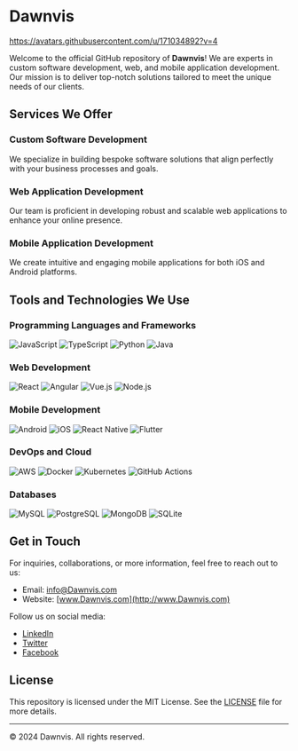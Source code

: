 # Dawnvis

https://avatars.githubusercontent.com/u/171034892?v=4

Welcome to the official GitHub repository of **Dawnvis**! We are experts in custom software development, web, and mobile application development. Our mission is to deliver top-notch solutions tailored to meet the unique needs of our clients.

## Services We Offer

### Custom Software Development
We specialize in building bespoke software solutions that align perfectly with your business processes and goals.

### Web Application Development
Our team is proficient in developing robust and scalable web applications to enhance your online presence.

### Mobile Application Development
We create intuitive and engaging mobile applications for both iOS and Android platforms.

## Tools and Technologies We Use

### Programming Languages and Frameworks

![JavaScript](https://img.shields.io/badge/-JavaScript-F7DF1E?style=for-the-badge&logo=javascript&logoColor=black)
![TypeScript](https://img.shields.io/badge/-TypeScript-007ACC?style=for-the-badge&logo=typescript&logoColor=white)
![Python](https://img.shields.io/badge/-Python-3776AB?style=for-the-badge&logo=python&logoColor=white)
![Java](https://img.shields.io/badge/-Java-007396?style=for-the-badge&logo=java&logoColor=white)

### Web Development

![React](https://img.shields.io/badge/-React-61DAFB?style=for-the-badge&logo=react&logoColor=black)
![Angular](https://img.shields.io/badge/-Angular-DD0031?style=for-the-badge&logo=angular&logoColor=white)
![Vue.js](https://img.shields.io/badge/-Vue.js-4FC08D?style=for-the-badge&logo=vue.js&logoColor=white)
![Node.js](https://img.shields.io/badge/-Node.js-339933?style=for-the-badge&logo=node.js&logoColor=white)

### Mobile Development

![Android](https://img.shields.io/badge/-Android-3DDC84?style=for-the-badge&logo=android&logoColor=white)
![iOS](https://img.shields.io/badge/-iOS-000000?style=for-the-badge&logo=apple&logoColor=white)
![React Native](https://img.shields.io/badge/-React%20Native-61DAFB?style=for-the-badge&logo=react&logoColor=black)
![Flutter](https://img.shields.io/badge/-Flutter-02569B?style=for-the-badge&logo=flutter&logoColor=white)

### DevOps and Cloud

![AWS](https://img.shields.io/badge/-AWS-232F3E?style=for-the-badge&logo=amazon-aws&logoColor=white)
![Docker](https://img.shields.io/badge/-Docker-2496ED?style=for-the-badge&logo=docker&logoColor=white)
![Kubernetes](https://img.shields.io/badge/-Kubernetes-326CE5?style=for-the-badge&logo=kubernetes&logoColor=white)
![GitHub Actions](https://img.shields.io/badge/-GitHub%20Actions-2088FF?style=for-the-badge&logo=github-actions&logoColor=white)

### Databases

![MySQL](https://img.shields.io/badge/-MySQL-4479A1?style=for-the-badge&logo=mysql&logoColor=white)
![PostgreSQL](https://img.shields.io/badge/-PostgreSQL-336791?style=for-the-badge&logo=postgresql&logoColor=white)
![MongoDB](https://img.shields.io/badge/-MongoDB-47A248?style=for-the-badge&logo=mongodb&logoColor=white)
![SQLite](https://img.shields.io/badge/-SQLite-003B57?style=for-the-badge&logo=sqlite&logoColor=white)

## Get in Touch

For inquiries, collaborations, or more information, feel free to reach out to us:

- Email: [info@Dawnvis.com](mailto:info@Dawnvis.com)
- Website: [www.Dawnvis.com](http://www.Dawnvis.com)

Follow us on social media:

- [LinkedIn](https://www.linkedin.com/company/Dawnvis)
- [Twitter](https://twitter.com/Dawnvis)
- [Facebook](https://www.facebook.com/Dawnvis)

## License

This repository is licensed under the MIT License. See the [LICENSE](LICENSE) file for more details.

---

© 2024 Dawnvis. All rights reserved.

